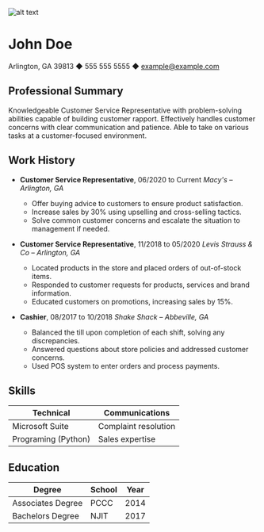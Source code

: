 ![alt text](johndoe.jpeg)
# John Doe

Arlington, GA 39813 ◆ 555 555 5555 ◆ example@example.com

## Professional Summary
Knowledgeable Customer Service Representative with problem-solving abilities capable of building
customer rapport. Effectively handles customer concerns with clear communication and patience. Able to
take on various tasks at a customer-focused environment.

## Work History
* **Customer Service Representative**, 06/2020 to Current *Macy's – Arlington,  GA*
    - Offer buying advice to customers to ensure product satisfaction.
    - Increase sales by 30% using upselling and cross-selling tactics.
    - Solve common customer concerns and escalate the situation to management if needed.


* **Customer Service Representative**, 11/2018 to 05/2020 *Levis Strauss & Co – Arlington, GA*
    - Located products in the store and placed orders of out-of-stock items.
    - Responded to customer requests for products, services and brand information.
    - Educated customers on promotions, increasing sales by 15%.

* **Cashier**, 08/2017 to 10/2018 *Shake Shack – Abbeville, GA*
    - Balanced the till upon completion of each shift, solving any discrepancies.
    - Answered questions about store policies and addressed customer concerns.
    - Used POS system to enter orders and process payments.

## Skills

| **Technical**       | **Communications**    |
|----------------     | --------------------- |      
| Microsoft Suite     | Complaint resolution  |
| Programing (Python) | Sales expertise       |

## Education

| **Degree**         | **School** | **Year** |
| ------------------ | ---------- | -------- |
| Associates Degree  | PCCC       | 2014     |
| Bachelors Degree   | NJIT       | 2017     |
